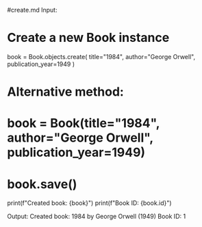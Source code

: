 #create.md
Input:
# Create a new Book instance
book = Book.objects.create(
    title="1984",
    author="George Orwell",
    publication_year=1949
)

# Alternative method:
# book = Book(title="1984", author="George Orwell", publication_year=1949)
# book.save()

print(f"Created book: {book}")
print(f"Book ID: {book.id}")

Output:
Created book: 1984 by George Orwell (1949)
Book ID: 1
